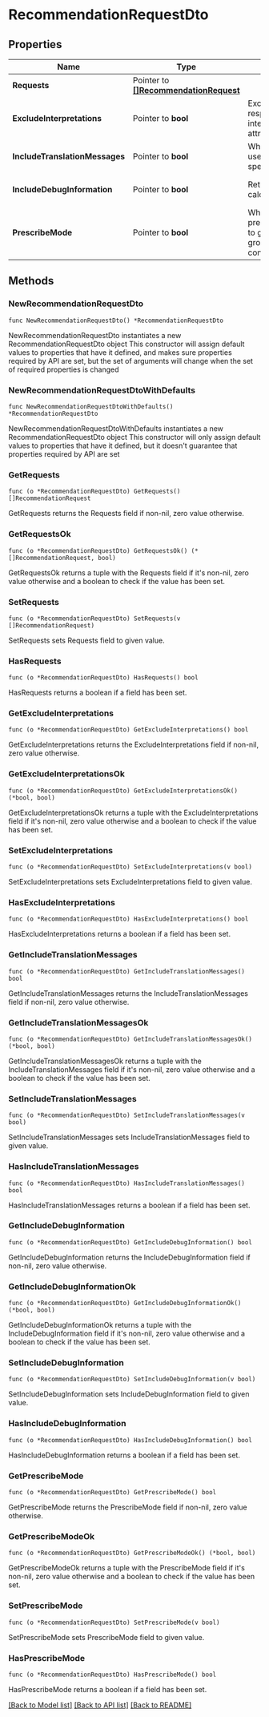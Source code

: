 # RecommendationRequestDto

## Properties

Name | Type | Description | Notes
------------ | ------------- | ------------- | -------------
**Requests** | Pointer to [**[]RecommendationRequest**](RecommendationRequest.md) |  | [optional] 
**ExcludeInterpretations** | Pointer to **bool** | Exclude interpretations in the response if \&quot;true\&quot;. Return interpretations in the response if this attribute is not specified. | [optional] [default to false]
**IncludeTranslationMessages** | Pointer to **bool** | When set to true, the calling system uses the translated messages for the specified language | [optional] [default to false]
**IncludeDebugInformation** | Pointer to **bool** | Returns the recommender calculations if set to true | [optional] [default to false]
**PrescribeMode** | Pointer to **bool** | When set to true, uses prescribedRulesRecommenderConfig to get identity attributes and peer group threshold instead of standard config. | [optional] [default to false]

## Methods

### NewRecommendationRequestDto

`func NewRecommendationRequestDto() *RecommendationRequestDto`

NewRecommendationRequestDto instantiates a new RecommendationRequestDto object
This constructor will assign default values to properties that have it defined,
and makes sure properties required by API are set, but the set of arguments
will change when the set of required properties is changed

### NewRecommendationRequestDtoWithDefaults

`func NewRecommendationRequestDtoWithDefaults() *RecommendationRequestDto`

NewRecommendationRequestDtoWithDefaults instantiates a new RecommendationRequestDto object
This constructor will only assign default values to properties that have it defined,
but it doesn't guarantee that properties required by API are set

### GetRequests

`func (o *RecommendationRequestDto) GetRequests() []RecommendationRequest`

GetRequests returns the Requests field if non-nil, zero value otherwise.

### GetRequestsOk

`func (o *RecommendationRequestDto) GetRequestsOk() (*[]RecommendationRequest, bool)`

GetRequestsOk returns a tuple with the Requests field if it's non-nil, zero value otherwise
and a boolean to check if the value has been set.

### SetRequests

`func (o *RecommendationRequestDto) SetRequests(v []RecommendationRequest)`

SetRequests sets Requests field to given value.

### HasRequests

`func (o *RecommendationRequestDto) HasRequests() bool`

HasRequests returns a boolean if a field has been set.

### GetExcludeInterpretations

`func (o *RecommendationRequestDto) GetExcludeInterpretations() bool`

GetExcludeInterpretations returns the ExcludeInterpretations field if non-nil, zero value otherwise.

### GetExcludeInterpretationsOk

`func (o *RecommendationRequestDto) GetExcludeInterpretationsOk() (*bool, bool)`

GetExcludeInterpretationsOk returns a tuple with the ExcludeInterpretations field if it's non-nil, zero value otherwise
and a boolean to check if the value has been set.

### SetExcludeInterpretations

`func (o *RecommendationRequestDto) SetExcludeInterpretations(v bool)`

SetExcludeInterpretations sets ExcludeInterpretations field to given value.

### HasExcludeInterpretations

`func (o *RecommendationRequestDto) HasExcludeInterpretations() bool`

HasExcludeInterpretations returns a boolean if a field has been set.

### GetIncludeTranslationMessages

`func (o *RecommendationRequestDto) GetIncludeTranslationMessages() bool`

GetIncludeTranslationMessages returns the IncludeTranslationMessages field if non-nil, zero value otherwise.

### GetIncludeTranslationMessagesOk

`func (o *RecommendationRequestDto) GetIncludeTranslationMessagesOk() (*bool, bool)`

GetIncludeTranslationMessagesOk returns a tuple with the IncludeTranslationMessages field if it's non-nil, zero value otherwise
and a boolean to check if the value has been set.

### SetIncludeTranslationMessages

`func (o *RecommendationRequestDto) SetIncludeTranslationMessages(v bool)`

SetIncludeTranslationMessages sets IncludeTranslationMessages field to given value.

### HasIncludeTranslationMessages

`func (o *RecommendationRequestDto) HasIncludeTranslationMessages() bool`

HasIncludeTranslationMessages returns a boolean if a field has been set.

### GetIncludeDebugInformation

`func (o *RecommendationRequestDto) GetIncludeDebugInformation() bool`

GetIncludeDebugInformation returns the IncludeDebugInformation field if non-nil, zero value otherwise.

### GetIncludeDebugInformationOk

`func (o *RecommendationRequestDto) GetIncludeDebugInformationOk() (*bool, bool)`

GetIncludeDebugInformationOk returns a tuple with the IncludeDebugInformation field if it's non-nil, zero value otherwise
and a boolean to check if the value has been set.

### SetIncludeDebugInformation

`func (o *RecommendationRequestDto) SetIncludeDebugInformation(v bool)`

SetIncludeDebugInformation sets IncludeDebugInformation field to given value.

### HasIncludeDebugInformation

`func (o *RecommendationRequestDto) HasIncludeDebugInformation() bool`

HasIncludeDebugInformation returns a boolean if a field has been set.

### GetPrescribeMode

`func (o *RecommendationRequestDto) GetPrescribeMode() bool`

GetPrescribeMode returns the PrescribeMode field if non-nil, zero value otherwise.

### GetPrescribeModeOk

`func (o *RecommendationRequestDto) GetPrescribeModeOk() (*bool, bool)`

GetPrescribeModeOk returns a tuple with the PrescribeMode field if it's non-nil, zero value otherwise
and a boolean to check if the value has been set.

### SetPrescribeMode

`func (o *RecommendationRequestDto) SetPrescribeMode(v bool)`

SetPrescribeMode sets PrescribeMode field to given value.

### HasPrescribeMode

`func (o *RecommendationRequestDto) HasPrescribeMode() bool`

HasPrescribeMode returns a boolean if a field has been set.


[[Back to Model list]](../README.md#documentation-for-models) [[Back to API list]](../README.md#documentation-for-api-endpoints) [[Back to README]](../README.md)


